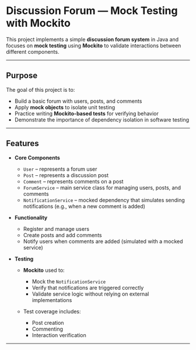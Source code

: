 # Discussion Forum — Mock Testing with Mockito

This project implements a simple **discussion forum system** in Java and focuses on **mock testing** using **Mockito** to validate interactions between different components.

---

## Purpose

The goal of this project is to:
- Build a basic forum with users, posts, and comments
- Apply **mock objects** to isolate unit testing
- Practice writing **Mockito-based tests** for verifying behavior
- Demonstrate the importance of dependency isolation in software testing

---

## Features

- **Core Components**
  - `User` – represents a forum user
  - `Post` – represents a discussion post
  - `Comment` – represents comments on a post
  - `ForumService` – main service class for managing users, posts, and comments
  - `NotificationService` – mocked dependency that simulates sending notifications (e.g., when a new comment is added)

- **Functionality**
  - Register and manage users
  - Create posts and add comments
  - Notify users when comments are added (simulated with a mocked service)

- **Testing**
  - **Mockito** used to:
    - Mock the `NotificationService`
    - Verify that notifications are triggered correctly
    - Validate service logic without relying on external implementations
    
  - Test coverage includes:
    - Post creation
    - Commenting
    - Interaction verification

---

